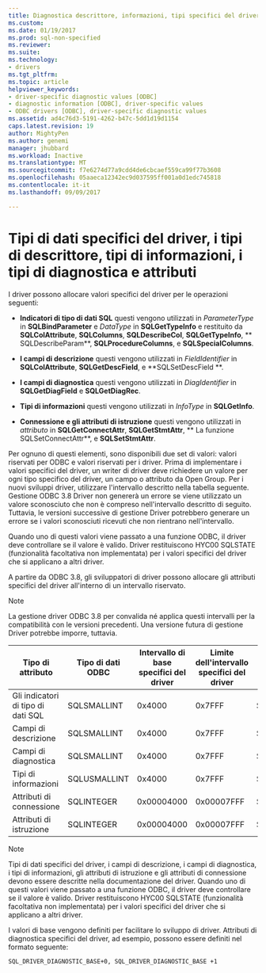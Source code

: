 ```yaml
---
title: Diagnostica descrittore, informazioni, tipi specifici del driver, dati, | Documenti Microsoft
ms.custom: 
ms.date: 01/19/2017
ms.prod: sql-non-specified
ms.reviewer: 
ms.suite: 
ms.technology:
- drivers
ms.tgt_pltfrm: 
ms.topic: article
helpviewer_keywords:
- driver-specific diagnostic values [ODBC]
- diagnostic information [ODBC], driver-specific values
- ODBC drivers [ODBC], driver-specific diagnostic values
ms.assetid: ad4c76d3-5191-4262-b47c-5dd1d19d1154
caps.latest.revision: 19
author: MightyPen
ms.author: genemi
manager: jhubbard
ms.workload: Inactive
ms.translationtype: MT
ms.sourcegitcommit: f7e6274d77a9cdd4de6cbcaef559ca99f77b3608
ms.openlocfilehash: 05aaeca12342ec9d037595ff001a0d1edc745818
ms.contentlocale: it-it
ms.lasthandoff: 09/09/2017

---
```

# <a name="driver-specific-data-types-descriptor-types-information-types-diagnostic-types-and-attributes"></a>Tipi di dati specifici del driver, i tipi di descrittore, tipi di informazioni, i tipi di diagnostica e attributi
I driver possono allocare valori specifici del driver per le operazioni seguenti:  
  
-   **Indicatori di tipo di dati SQL** questi vengono utilizzati in *ParameterType* in **SQLBindParameter** e *DataType* in **SQLGetTypeInfo** e restituito da **SQLColAttribute**, **SQLColumns**, **SQLDescribeCol**, **SQLGetTypeInfo**, ** SQLDescribeParam**, **SQLProcedureColumns**, e **SQLSpecialColumns**.  
  
-   **I campi di descrizione** questi vengono utilizzati in *FieldIdentifier* in **SQLColAttribute**, **SQLGetDescField**, e **SQLSetDescField **.  
  
-   **I campi di diagnostica** questi vengono utilizzati in *DiagIdentifier* in **SQLGetDiagField** e **SQLGetDiagRec**.  
  
-   **Tipi di informazioni** questi vengono utilizzati in *InfoType* in **SQLGetInfo**.  
  
-   **Connessione e gli attributi di istruzione** questi vengono utilizzati in *attributo* in **SQLGetConnectAttr**, **SQLGetStmtAttr**, ** La funzione SQLSetConnectAttr**, e **SQLSetStmtAttr**.  
  
 Per ognuno di questi elementi, sono disponibili due set di valori: valori riservati per ODBC e valori riservati per i driver. Prima di implementare i valori specifici del driver, un writer di driver deve richiedere un valore per ogni tipo specifico del driver, un campo o attributo da Open Group. Per i nuovi sviluppi driver, utilizzare l'intervallo descritto nella tabella seguente. Gestione ODBC 3.8 Driver non genererà un errore se viene utilizzato un valore sconosciuto che non è compreso nell'intervallo descritto di seguito. Tuttavia, le versioni successive di gestione Driver potrebbero generare un errore se i valori sconosciuti ricevuti che non rientrano nell'intervallo.  
  
 Quando uno di questi valori viene passato a una funzione ODBC, il driver deve controllare se il valore è valido. Driver restituiscono HYC00 SQLSTATE (funzionalità facoltativa non implementata) per i valori specifici del driver che si applicano a altri driver.  
  
 A partire da ODBC 3.8, gli sviluppatori di driver possono allocare gli attributi specifici del driver all'interno di un intervallo riservato.  
  
> [!NOTE]  
>  La gestione driver ODBC 3.8 per convalida né applica questi intervalli per la compatibilità con le versioni precedenti. Una versione futura di gestione Driver potrebbe imporre, tuttavia.  
  
|Tipo di attributo|Tipo di dati ODBC|Intervallo di base specifici del driver|Limite dell'intervallo specifici del driver|Costante ODBC per l'intervallo di valori specifici del driver base|  
|--------------------|--------------------|---------------------------------|----------------------------------|---------------------------------------------------------|  
|Gli indicatori di tipo di dati SQL|SQLSMALLINT|0x4000|0x7FFF|SQL_DRIVER_SQL_TYPE_BASE|  
|Campi di descrizione|SQLSMALLINT|0x4000|0x7FFF|SQL_DRIVER_DESCRIPTOR_BASE|  
|Campi di diagnostica|SQLSMALLINT|0x4000|0x7FFF|SQL_DRIVER_DIAGNOSTIC_BASE|  
|Tipi di informazioni|SQLUSMALLINT|0x4000|0x7FFF|SQL_DRIVER_INFO_TYPE_BASE|  
|Attributi di connessione|SQLINTEGER|0x00004000|0x00007FFF|SQL_DRIVER_CONNECT_ATTR_BASE|  
|Attributi di istruzione|SQLINTEGER|0x00004000|0x00007FFF|SQL_DRIVER_STATEMENT_ATTR_BASE|  
  
> [!NOTE]  
>  Tipi di dati specifici del driver, i campi di descrizione, i campi di diagnostica, i tipi di informazioni, gli attributi di istruzione e gli attributi di connessione devono essere descritte nella documentazione del driver. Quando uno di questi valori viene passato a una funzione ODBC, il driver deve controllare se il valore è valido. Driver restituiscono HYC00 SQLSTATE (funzionalità facoltativa non implementata) per i valori specifici del driver che si applicano a altri driver.  
  
 I valori di base vengono definiti per facilitare lo sviluppo di driver. Attributi di diagnostica specifici del driver, ad esempio, possono essere definiti nel formato seguente:  
  
```  
SQL_DRIVER_DIAGNOSTIC_BASE+0, SQL_DRIVER_DIAGNOSTIC_BASE +1  
```

